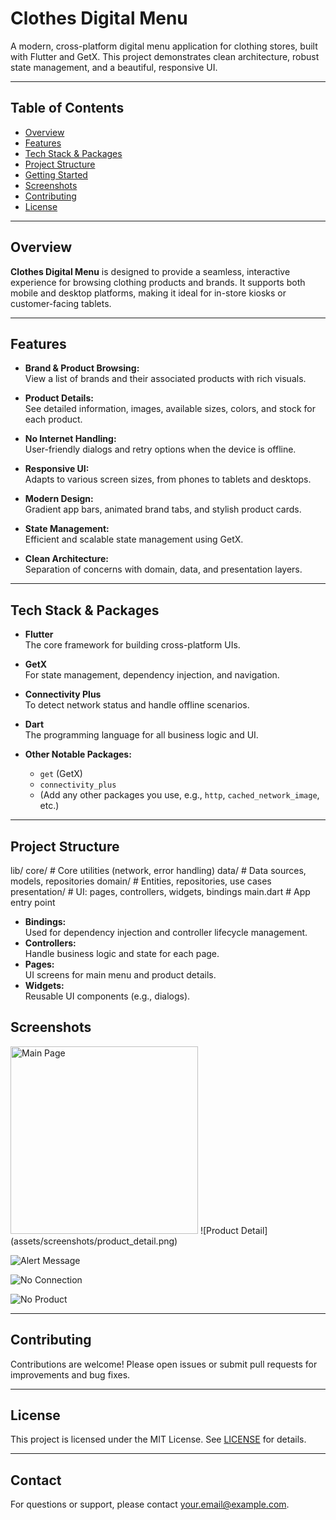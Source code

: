 # Clothes Digital Menu

A modern, cross-platform digital menu application for clothing stores, built with Flutter and GetX. This project demonstrates clean architecture, robust state management, and a beautiful, responsive UI.

---

## Table of Contents

- [Overview](#overview)
- [Features](#features)
- [Tech Stack & Packages](#tech-stack--packages)
- [Project Structure](#project-structure)
- [Getting Started](#getting-started)
- [Screenshots](#screenshots)
- [Contributing](#contributing)
- [License](#license)

---

## Overview

**Clothes Digital Menu** is designed to provide a seamless, interactive experience for browsing clothing products and brands. It supports both mobile and desktop platforms, making it ideal for in-store kiosks or customer-facing tablets.

---

## Features

- **Brand & Product Browsing:**  
  View a list of brands and their associated products with rich visuals.

- **Product Details:**  
  See detailed information, images, available sizes, colors, and stock for each product.

- **No Internet Handling:**  
  User-friendly dialogs and retry options when the device is offline.

- **Responsive UI:**  
  Adapts to various screen sizes, from phones to tablets and desktops.

- **Modern Design:**  
  Gradient app bars, animated brand tabs, and stylish product cards.

- **State Management:**  
  Efficient and scalable state management using GetX.

- **Clean Architecture:**  
  Separation of concerns with domain, data, and presentation layers.

---

## Tech Stack & Packages

- **Flutter**  
  The core framework for building cross-platform UIs.

- **GetX**  
  For state management, dependency injection, and navigation.

- **Connectivity Plus**  
  To detect network status and handle offline scenarios.

- **Dart**  
  The programming language for all business logic and UI.

- **Other Notable Packages:**  
  - `get` (GetX)  
  - `connectivity_plus`  
  - (Add any other packages you use, e.g., `http`, `cached_network_image`, etc.)

---

## Project Structure

lib/
  core/           # Core utilities (network, error handling)
  data/           # Data sources, models, repositories
  domain/         # Entities, repositories, use cases
  presentation/   # UI: pages, controllers, widgets, bindings
  main.dart       # App entry point

- **Bindings:**  
  Used for dependency injection and controller lifecycle management.
- **Controllers:**  
  Handle business logic and state for each page.
- **Pages:**  
  UI screens for main menu and product details.
- **Widgets:**  
  Reusable UI components (e.g., dialogs).




## Screenshots

<!-- ![Main Page](assets/screenshots/main_page.png) -->
<img src="assets/screenshots/main_page.png" alt="Main Page" width="300"/>
![Product Detail](assets/screenshots/product_detail.png)

![Alert Message](assets/screenshots/alert_message.png)

![No Connection](assets/screenshots/no_connection.png)

![No Product](assets/screenshots/no_product.png)

---

## Contributing

Contributions are welcome! Please open issues or submit pull requests for improvements and bug fixes.

---

## License

This project is licensed under the MIT License. See [LICENSE](LICENSE) for details.

---

## Contact

For questions or support, please contact [your.email@example.com](mailto:your.email@example.com).
